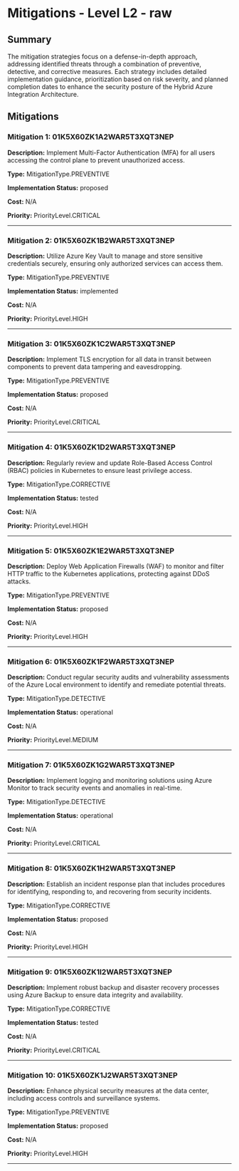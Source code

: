 # Mitigations - Level L2 - raw

## Summary

The mitigation strategies focus on a defense-in-depth approach, addressing identified threats through a combination of preventive, detective, and corrective measures. Each strategy includes detailed implementation guidance, prioritization based on risk severity, and planned completion dates to enhance the security posture of the Hybrid Azure Integration Architecture.

## Mitigations

### Mitigation 1: 01K5X60ZK1A2WAR5T3XQT3NEP

**Description:** Implement Multi-Factor Authentication (MFA) for all users accessing the control plane to prevent unauthorized access.

**Type:** MitigationType.PREVENTIVE

**Implementation Status:** proposed

**Cost:** N/A

**Priority:** PriorityLevel.CRITICAL

---

### Mitigation 2: 01K5X60ZK1B2WAR5T3XQT3NEP

**Description:** Utilize Azure Key Vault to manage and store sensitive credentials securely, ensuring only authorized services can access them.

**Type:** MitigationType.PREVENTIVE

**Implementation Status:** implemented

**Cost:** N/A

**Priority:** PriorityLevel.HIGH

---

### Mitigation 3: 01K5X60ZK1C2WAR5T3XQT3NEP

**Description:** Implement TLS encryption for all data in transit between components to prevent data tampering and eavesdropping.

**Type:** MitigationType.PREVENTIVE

**Implementation Status:** proposed

**Cost:** N/A

**Priority:** PriorityLevel.CRITICAL

---

### Mitigation 4: 01K5X60ZK1D2WAR5T3XQT3NEP

**Description:** Regularly review and update Role-Based Access Control (RBAC) policies in Kubernetes to ensure least privilege access.

**Type:** MitigationType.CORRECTIVE

**Implementation Status:** tested

**Cost:** N/A

**Priority:** PriorityLevel.HIGH

---

### Mitigation 5: 01K5X60ZK1E2WAR5T3XQT3NEP

**Description:** Deploy Web Application Firewalls (WAF) to monitor and filter HTTP traffic to the Kubernetes applications, protecting against DDoS attacks.

**Type:** MitigationType.PREVENTIVE

**Implementation Status:** proposed

**Cost:** N/A

**Priority:** PriorityLevel.HIGH

---

### Mitigation 6: 01K5X60ZK1F2WAR5T3XQT3NEP

**Description:** Conduct regular security audits and vulnerability assessments of the Azure Local environment to identify and remediate potential threats.

**Type:** MitigationType.DETECTIVE

**Implementation Status:** operational

**Cost:** N/A

**Priority:** PriorityLevel.MEDIUM

---

### Mitigation 7: 01K5X60ZK1G2WAR5T3XQT3NEP

**Description:** Implement logging and monitoring solutions using Azure Monitor to track security events and anomalies in real-time.

**Type:** MitigationType.DETECTIVE

**Implementation Status:** operational

**Cost:** N/A

**Priority:** PriorityLevel.CRITICAL

---

### Mitigation 8: 01K5X60ZK1H2WAR5T3XQT3NEP

**Description:** Establish an incident response plan that includes procedures for identifying, responding to, and recovering from security incidents.

**Type:** MitigationType.CORRECTIVE

**Implementation Status:** proposed

**Cost:** N/A

**Priority:** PriorityLevel.HIGH

---

### Mitigation 9: 01K5X60ZK1I2WAR5T3XQT3NEP

**Description:** Implement robust backup and disaster recovery processes using Azure Backup to ensure data integrity and availability.

**Type:** MitigationType.CORRECTIVE

**Implementation Status:** tested

**Cost:** N/A

**Priority:** PriorityLevel.CRITICAL

---

### Mitigation 10: 01K5X60ZK1J2WAR5T3XQT3NEP

**Description:** Enhance physical security measures at the data center, including access controls and surveillance systems.

**Type:** MitigationType.PREVENTIVE

**Implementation Status:** proposed

**Cost:** N/A

**Priority:** PriorityLevel.HIGH

---

